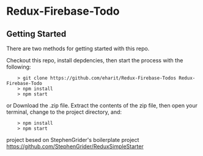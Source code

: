 # Redux-Firebase-Todo

## Getting Started

There are two methods for getting started with this repo.

Checkout this repo, install depdencies, then start the  process with the following:

```
	> git clone https://github.com/eharit/Redux-Firebase-Todos Redux-Firebase-Todo
	> npm install
	> npm start
```

or
Download the .zip file.  Extract the contents of the zip file, then open your terminal, change to the project directory, and:

```
	> npm install
	> npm start
```

project besed on StephenGrider's boilerplate project
https://github.com/StephenGrider/ReduxSimpleStarter
